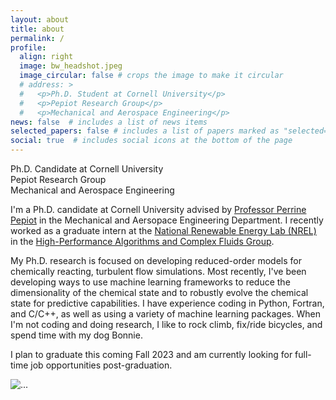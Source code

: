 ```yaml
---
layout: about
title: about
permalink: /
profile:
  align: right
  image: bw_headshot.jpeg
  image_circular: false # crops the image to make it circular
  # address: >
  #   <p>Ph.D. Student at Cornell University</p>
  #   <p>Pepiot Research Group</p>
  #   <p>Mechanical and Aerospace Engineering</p>
news: false  # includes a list of news items
selected_papers: false # includes a list of papers marked as "selected={true}"
social: true  # includes social icons at the bottom of the page
---
```


<p class="post-description"> Ph.D. Candidate at Cornell University <br>Pepiot Research Group <br> Mechanical and Aerospace Engineering </p>

I'm a Ph.D. candidate at Cornell University advised by [Professor Perrine Pepiot](https://www.mae.cornell.edu/faculty-directory/perrine-pepiot) in the Mechanical and Aersopace Engineering Department. I recently worked as a graduate intern at the [National Renewable Energy Lab (NREL)](https://www.nrel.gov/) in the [High-Performance Algorithms and Complex Fluids Group](https://www.nrel.gov/computational-science/high-performance-algorithms-complex-fluids.html).

My Ph.D. research is focused on developing reduced-order models for chemically reacting, turbulent flow simulations. Most recently, I've been developing ways to use machine learning frameworks to reduce the dimensionality of the chemical state and to robustly evolve the chemical state for predictive capabilities. I have experience coding in Python, Fortran, and C/C++, as well as using a variety of machine learning packages. When I'm not coding and doing research, I like to rock climb, fix/ride bicycles, and spend time with my dog Bonnie.

I plan to graduate this coming Fall 2023 and am currently looking for full-time job opportunities post-graduation. 

<div class="img">
  <img src="/assets/img/vk-light-cropped.gif" class="img-fluid" alt="...">
</div>

<!-- <div class="img">
  <img src="/assets/img/bw_part_flame.gif" class="img-fluid" alt="...">
</div> -->
